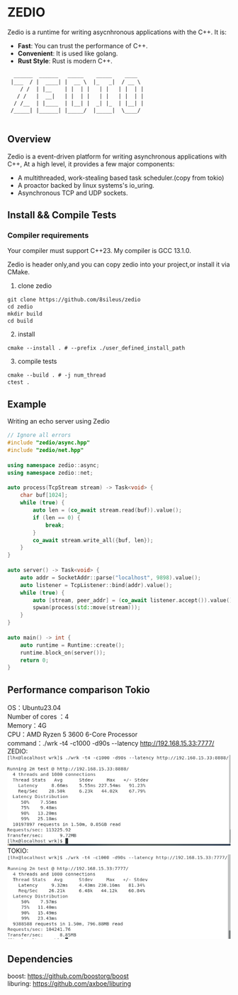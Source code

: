 # ZEDIO 
Zedio is a runtime for writing asycnhronous applications with the C++. It is:
- **Fast**: You can trust the performance of C++.
- **Convenient**: It is used like golang.
- **Rust Style**: Rust is modern C++.
```
  ______  ______   _____    _____    ____  
 |___  / |  ____| |  __ \  |_   _|  / __ \ 
    / /  | |__    | |  | |   | |   | |  | |
   / /   |  __|   | |  | |   | |   | |  | |
  / /__  | |____  | |__| |  _| |_  | |__| |
 /_____| |______| |_____/  |_____|  \____/ 
                                                                       
```
## Overview
Zedio is a event-driven platform for writing asynchronous applications with C++, At a high level, it provides a few major components:
- A multithreaded, work-stealing based task scheduler.(copy from tokio)
- A proactor backed by linux systems's io_uring.
- Asynchronous TCP and UDP sockets.

## Install && Compile Tests
### Compiler requirements 
Your compiler must support C++23. My compiler is GCC 13.1.0.

Zedio is header only,and you can copy zedio into your project,or install it via CMake.
1. clone zedio
```
git clone https://github.com/8sileus/zedio
cd zedio
mkdir build
cd build
```
2. install
```
cmake --install . # --prefix ./user_defined_install_path 
```
3. compile tests
```
cmake --build . # -j num_thread
ctest .
```

## Example
Writing an echo server using Zedio
``` C++
// Ignore all errors
#include "zedio/async.hpp"
#include "zedio/net.hpp"

using namespace zedio::async;
using namespace zedio::net;

auto process(TcpStream stream) -> Task<void> {
    char buf[1024];
    while (true) {
        auto len = (co_await stream.read(buf)).value();
        if (len == 0) {
            break;
        }
        co_await stream.write_all({buf, len});
    }
}

auto server() -> Task<void> {
    auto addr = SocketAddr::parse("localhost", 9898).value();
    auto listener = TcpListener::bind(addr).value();
    while (true) {
        auto [stream, peer_addr] = (co_await listener.accept()).value();
        spwan(process(std::move(stream)));
    }
}

auto main() -> int {
    auto runtime = Runtime::create();
    runtime.block_on(server());
    return 0;
}
```

## Performance comparison Tokio
OS：Ubuntu23.04  
Number of cores ：4    
Memory：4G  
CPU：AMD Ryzen 5 3600 6-Core Processor  
command：./wrk -t4 -c1000 -d90s --latency http://192.168.15.33:7777/   
ZEDIO:  
![](./doc/png/zedio_benchmark.png)  
TOKIO:  
![](./doc/png/tokio_benchmark.png)  


## Dependencies
boost: https://github.com/boostorg/boost  
liburing: https://github.com/axboe/liburing

